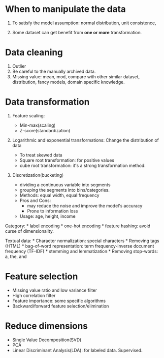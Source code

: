 # When to manipulate the data

1. To satisfy the model assumption: normal distribution, unit consistence, 

2. Some dataset can get benefit from __one or more__ transformation.

# Data cleaning

1. Outlier
2. Be careful to the manually archived data.
3. Missing value: mean, mod, compare with other similar dataset, distribution, fancy models, domain specific knowledge.

# Data transformation

1. Feature scaling:
    * Min-max(scaling)
    * Z-score(standardization)
2. Logarithmic and exponential transformations: Change the distribution of data
    * To treat skewed data
    * Square root transformation: for positive values
    * cube root transformation: it's a strong transformation method.

3. Discretization(bucketing)
    * dividing a continuous variable into segments
    * grouping the segments into bins/categories.
    * Methods: equal width, equal frequency
    * Pros and Cons:
        * may reduce the noise and improve the model's accuracy
        * Prone to information loss
    * Usage: age, height, income
    
Category:
    * label encoding
    * one-hot encoding
    * feature hashing: avoid curse of dimensionality.

Textual data:
    * Character normalization: special characters
    * Removing tags (HTML)
    * bag-of-word representation: term frequency-inverse document frequency (TF-IDF)
    * stemming and lemmatization
    * Removing stop-words: a, the, and 

# Feature selection

* Missing value ratio and low variance filter
* High correlation filter
* Feature importance: some specific algorithms
* Backward/forward feature selection/elimination

# Reduce dimensions

* Single Value Decomposition(SVD) 
* PCA
* Linear Discriminant Analysis(LDA): for labeled data. Supervised.

